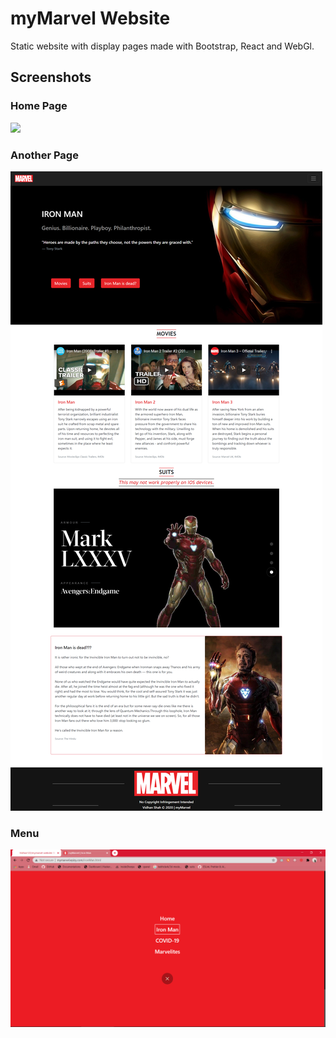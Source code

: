 # myMarvel Website

Static website with display pages made with Bootstrap, React and WebGl.

## Screenshots

### Home Page

<img src="screenshots/home.png">

### Another Page

<img src="screenshots/ironman.png">

### Menu

<img src="screenshots/menu.png">
